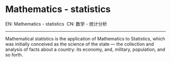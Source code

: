 
# Mathematics - statistics 

EN: Mathematics - statistics 
CN: 数学 - 统计分析

---

Mathematical statistics is the application of Mathematics to Statistics, which was initially conceived as the science of the state — the collection and analysis of facts about a country: its economy, and, military, population, and so forth.

